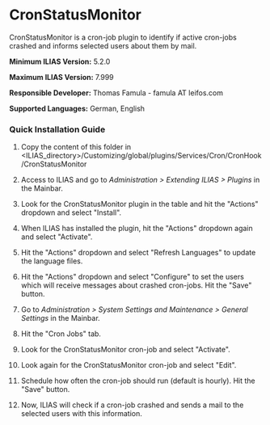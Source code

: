 # CronStatusMonitor

CronStatusMonitor is a cron-job plugin to identify if active cron-jobs crashed and informs selected users about them by mail.

**Minimum ILIAS Version:** 5.2.0

**Maximum ILIAS Version:** 7.999

**Responsible Developer:** Thomas Famula - famula AT leifos.com

**Supported Languages:** German, English


### Quick Installation Guide

1. Copy the content of this folder in <ILIAS_directory>/Customizing/global/plugins/Services/Cron/CronHook/CronStatusMonitor

2. Access to ILIAS and go to *Administration > Extending ILIAS > Plugins* in the Mainbar.

3. Look for the CronStatusMonitor plugin in the table and hit the "Actions" dropdown and select "Install".

4. When ILIAS has installed the plugin, hit the "Actions" dropdown again and select "Activate".

5. Hit the "Actions" dropdown and select "Refresh Languages" to update the language files.

6. Hit the "Actions" dropdown and select "Configure" to set the users which will receive messages about crashed cron-jobs. Hit the "Save" button.

7. Go to *Administration > System Settings and Maintenance > General Settings* in the Mainbar.

8. Hit the "Cron Jobs" tab.

9. Look for the CronStatusMonitor cron-job and select "Activate".

10. Look again for the CronStatusMonitor cron-job and select "Edit".

11. Schedule how often the cron-job should run (default is hourly). Hit the "Save" button.

12. Now, ILIAS will check if a cron-job crashed and sends a mail to the selected users with this information.

